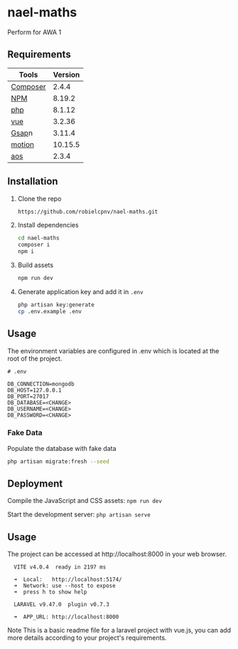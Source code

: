 # nael-maths

Perform for AWA 1


## Requirements

| Tools                                         | Version |
| --------------------------------------------- | ------- |
| [Composer](https://getcomposer.org/download/) | 2.4.4   |
| [NPM](https://www.npmjs.com/)                 | 8.19.2    |
| [php](https://www.php.net/)  | 8.1.12   |
| [vue](https://v2.vuejs.org/v2/guide/)  | 3.2.36   |
| [Gsap](https://greensock.com/docs/v3/Installatio)n  | 3.11.4   |
| [motion](https://motion.dev/vue/quick-start)  | 10.15.5   |
| [aos](https://michalsnik.github.io/aos/)  | 2.3.4  |





## Installation

1. Clone the repo

    ```bash
    https://github.com/robielcpnv/nael-maths.git
    ```

2. Install dependencies

    ```bash
    cd nael-maths
    composer i
    npm i
    ```

3. Build assets

    ```bash
    npm run dev
    ```

4. Generate application key and add it in `.env`
    ```bash
    php artisan key:generate
    cp .env.example .env
    ```

## Usage

The environment variables are configured in .env which is located at the root of the project.


```
# .env

DB_CONNECTION=mongodb
DB_HOST=127.0.0.1
DB_PORT=27017
DB_DATABASE=<CHANGE>
DB_USERNAME=<CHANGE>
DB_PASSWORD=<CHANGE>
```


### Fake Data

Populate the database with fake data

```sh
php artisan migrate:fresh --seed
```


## Deployment

Compile the JavaScript and CSS assets: ```npm run dev```

Start the development server: ```php artisan serve```

## Usage

The project can be accessed at http://localhost:8000 in your web browser.

```
  VITE v4.0.4  ready in 2197 ms

  ➜  Local:   http://localhost:5174/
  ➜  Network: use --host to expose
  ➜  press h to show help

  LARAVEL v9.47.0  plugin v0.7.3

  ➜  APP_URL: http://localhost:8000
  ```

Note
This is a basic readme file for a laravel project with vue.js, you can add more details according to your project's requirements.